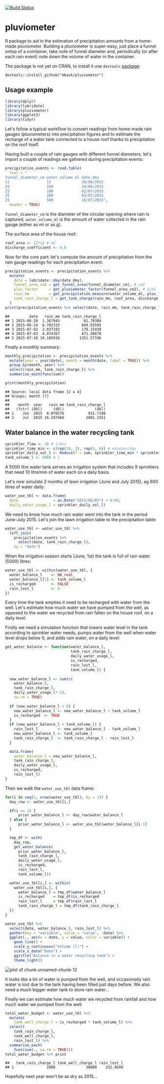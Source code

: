 [![Build Status](https://travis-ci.org/mbask/pluviometer.png?branch=master)](https://travis-ci.org/mbask/pluviometer)

# pluviometer
R package to aid in the estimation of precipitation amounts from a home-made pluviometer. 
Building a pluviometer is super-easy, just place a funnel ontop of a cointainer, take note of funnel diameter and, periodically (or after each rain event) note down the volume of water in the container.

The package is not yet on CRAN, to install it use `devtools` [package](https://cran.r-project.org/web/packages/devtools/index.html):

`devtools::install_github("mbask/pluviometer")`

## Usage example

```r
library(dplyr)
library(lubridate)
library(pluviometer)
library(ggplot2)
library(tidyr)
```

Let's follow a typical workflow to convert readings from home-made rain gauges (pluviometers) into precipitation figures and to estimate the recharge of a water tank connected to a house roof thanks to precipitation on the roof itself.

Having built a couple of rain gauges with different funnel diameters, let's import a couple of readings we gathered during precipitation events:


```r
precipitation_events <- read.table(
  text = "
funnel_diameter_cm water_volume_ml date_dmy
11                 13              20/06/2015
25                 329             24/06/2015
25                 100             02/07/2015
25                 200             03/07/2015
25                 500             16/07/2015",
  header = TRUE)
```


`funnel_diameter_cm` is the diameter of the circular opening where rain is captured, `water_volume_ml` is the amount of water collected in the rain gauge (either as ml or as g).

The surface area of the house roof:

```r
roof_area <- 12*12 # m2
discharge_coefficient <- 0.8
```

Now for the core part: let's compute the amount of precipitation from the rain gauge readings for each precipitation event:


```r
precipitation_events <- precipitation_events %>%
  mutate(
    date = lubridate::dmy(date_dmy),
    funnel_area_cm2 = get_funnel_area(funnel_diameter_cm), # cm2
    pluv_factor     = get_pluviometer_factor(funnel_area_cm2), # 1/m2
    rain_mm         = get_precipitation_measure(water_volume_ml, pluv_factor), # ml o l/m2
    tank_rain_charge_l = get_tank_charge(rain_mm, roof_area, discharge_coefficient) # l
  )
print(precipitation_events %>% select(date, rain_mm, tank_rain_charge_l))
```

```
##         date   rain_mm tank_rain_charge_l
## 1 2015-06-20  1.367943           81.78384
## 2 2015-06-24  6.702333          849.93595
## 3 2015-07-02  2.037183          178.15439
## 4 2015-07-03  4.074367          471.50878
## 5 2015-07-16 10.185916         1351.57196
```

Finally a monthly summary:


```r
monthly_precipitation <- precipitation_events %>%
  mutate(year = year(date), month = month(date, label = TRUE)) %>%
  group_by(month, year) %>%
  select(rain_mm, tank_rain_charge_l) %>%
  summarise_each(funs(sum))

print(monthly_precipitation)
```

```
## Source: local data frame [2 x 4]
## Groups: month [?]
## 
##    month  year   rain_mm tank_rain_charge_l
##   (fctr) (dbl)     (dbl)              (dbl)
## 1    Jun  2015  8.070276           931.7198
## 2    Jul  2015 16.297466          2001.2351
```

## Water balance in the water recycling tank



```r
sprinkler_flow <- 10 # l/min
sprinkler_time_min <- c(rep(10, 3), rep(5, 6)) # minutes/day
sprinkler_daily_vol_l <- Reduce(f = sum, sprinkler_time_min * sprinkler_flow) # l/day
tank_volume_l <- 5000 # l
```

A 5000 litre water tank serves an irrigation system that includes 9 sprinklers that need 10 litre/min of water each on a daily basis.

Let's now simulate 2 months of lawn irrigation (June and July 2015), eg 600 litres of water daily:


```r
water_use_tbl <- data.frame(
  date                = as.Date("2015/06/01") + 0:60,
  daily_water_usage_l = sprinkler_daily_vol_l)
```

We need to know how much rain water went into the tank in the period June-July 2015. Let's join the lawn irrigation table to the precipitation table:


```r
water_use_tbl <- water_use_tbl %>% 
  left_join(
    precipitation_events %>% 
      select(date, tank_rain_charge_l),
    by = "date")
```

When the irrigation season starts (June, 1st) the tank is full of rain water (5000) litres:


```r
water_use_tbl <- within(water_use_tbl, {
  water_balance_l    <- NA_real_
  water_balance_l[1] <- tank_volume_l
  is_recharged       <- FALSE
  rain_lost_l        <- 0
})
```

Every time the tank empties it need to be recharged with water from the well. Let's estimate how much water we have pumped from the well, as opposed to the water we recycled from rain fallen on the house roof, on a daily level.

Firstly we need a simulation function that lowers water level in the tank according to sprinkler water needs, pumps water from the well when water level drops below 0, and adds rain water, on a daily level:


```r
get_water_balance <- function(water_balance_l, 
                              tank_rain_charge_l, 
                              daily_water_usage_l, 
                              is_recharged, 
                              rain_lost_l,
                              tank_volume_l) {
  
  new_water_balance_l <- sum(c(
    water_balance_l, 
    tank_rain_charge_l, 
    daily_water_usage_l*-1), 
    na.rm = TRUE)
  
  if (new_water_balance_l < 0) {
    new_water_balance_l <- new_water_balance_l + tank_volume_l
    is_recharged  <- TRUE
  }
  if (new_water_balance_l > tank_volume_l) {
    rain_lost_l         <- new_water_balance_l - tank_volume_l
    new_water_balance_l <- tank_volume_l
    tank_rain_charge_l  <- tank_rain_charge_l - rain_lost_l
  }

  data.frame(
    water_balance_l = new_water_balance_l, 
    tank_rain_charge_l, 
    daily_water_usage_l, 
    is_recharged, 
    rain_lost_l)
}
```

Then we walk the `water_use_tbl` data frame:

```r
for(i in seq(1, nrow(water_use_tbl), by = 1)) {
  day_row <- water_use_tbl[i,]

  if(i == 1) {
      prior_water_balance_l <- day_row$water_balance_l
  } else {
      prior_water_balance_l <- water_use_tbl$water_balance_l[i-1]
  } 

  tmp_df <- with(
    day_row, 
    get_water_balance(
      prior_water_balance_l, 
      tank_rain_charge_l, 
      daily_water_usage_l, 
      is_recharged, 
      rain_lost_l, 
      tank_volume_l))

  water_use_tbl[i,] <- within(
    water_use_tbl[i,], {
      water_balance_l = tmp_df$water_balance_l
      is_recharged    = tmp_df$is_recharged
      rain_lost_l     = tmp_df$rain_lost_l
      tank_rain_charge_l = tmp_df$tank_rain_charge_l
  })
}
```



```r
water_use_tbl %>% 
  select(date, water_balance_l, rain_lost_l) %>% 
  gather(key = "variable", value = "value", -date) %>% 
  ggplot(., aes(x = date, y = value, color = variable)) + 
    geom_line() + 
    scale_y_continuous("Volume (l)") +
    scale_x_date("Date") +
    ggtitle("Balance in a water recycling tank") +
    theme_light()
```

![plot of chunk unnamed-chunk-12](figure/unnamed-chunk-12-1.png)

It looks like a lot of water is pumped from the well, and occasionally rain water is lost due to the tank having been filled just days before. We also need a much bigger water tank to store rain water... 

Finally we can estimate how much water we recycled from rainfall and how much water we pumped from the well:

```r
total_water_budget <- water_use_tbl %>%
  mutate(
    tank_well_charge_l = is_recharged * tank_volume_l) %>% 
  select(
    tank_rain_charge_l, 
    tank_well_charge_l, 
    rain_lost_l) %>% 
  summarise_each(
    funs(sum(., na.rm = TRUE)))
total_water_budget %>% print
```

```
##   tank_rain_charge_l tank_well_charge_l rain_lost_l
## 1               2600              30000    332.9549
```

Hopefully next year won't be as dry as 2015...
